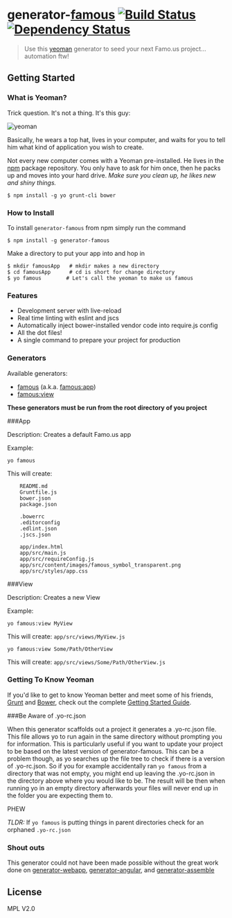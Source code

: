 # generator-[famous](http://famo.us) [![Build Status](https://travis-ci.org/Famous/generator-famous.svg)](https://travis-ci.org/Famous/generator-famous) [![Dependency Status](https://david-dm.org/Famous/generator-famous.svg)](https://david-dm.org/Famous/generator-famous)

> Use this [yeoman](http://yeoman.io) generator to seed your next Famo.us project... automation ftw!


## Getting Started

### What is Yeoman?

Trick question. It's not a thing. It's this guy:

![yeoman](http://i.imgur.com/JHaAlBJ.png)

Basically, he wears a top hat, lives in your computer, and waits for you to tell him what kind of application you wish to create.

Not every new computer comes with a Yeoman pre-installed. He lives in the [npm](https://npmjs.org) package repository. You only have to ask for him once, then he packs up and moves into your hard drive. *Make sure you clean up, he likes new and shiny things.*

```
$ npm install -g yo grunt-cli bower
```

### How to Install

To install ```generator-famous``` from npm simply run the command

```
$ npm install -g generator-famous
```

Make a directory to put your app into and hop in

```
$ mkdir famousApp   # mkdir makes a new directory
$ cd famousApp      # cd is short for change directory
$ yo famous        # Let's call the yeoman to make us famous
```

### Features

* Development server with live-reload
* Real time linting with eslint and jscs
* Automatically inject bower-installed vendor code into require.js config
* All the dot files!
* A single command to prepare your project for production

### Generators

Available generators:

* [famous](#app) (a.k.a. [famous:app](#app))
* [famous:view](#view)

**These generators must be run from the root directory of you project**

###App

Description:
    Creates a default Famo.us app
    
Example:
    
    yo famous
    
This will create:

        README.md
        Gruntfile.js
        bower.json
        package.json
        
        .bowerrc
        .editorconfig
        .edlint.json
        .jscs.json
        
        app/index.html
        app/src/main.js
        app/src/requireConfig.js
        app/src/content/images/famous_symbol_transparent.png
        app/src/styles/app.css

###View

Description:
    Creates a new View
    
Example:
    
    yo famous:view MyView
    
This will create: ```app/src/views/MyView.js```
        
    yo famous:view Some/Path/OtherView
    
This will create: ```app/src/views/Some/Path/OtherView.js```

### Getting To Know Yeoman

If you'd like to get to know Yeoman better and meet some of his friends, [Grunt](http://gruntjs.com) and [Bower](http://bower.io), check out the complete [Getting Started Guide](https://github.com/yeoman/yeoman/wiki/Getting-Started).

###Be Aware of .yo-rc.json

When this generator scaffolds out a project it generates a .yo-rc.json file.  This file allows yo to run again in the same directory without prompting you for information.  This is particularly useful if you want to update your project to be based on the latest version of generator-famous.  This can be a problem though, as yo searches up the file tree to check if there is a version of .yo-rc.json.   So if you for example accidentally ran ```yo famous``` from a directory that was not empty, you might end up leaving the .yo-rc.json in the directory above where you would like to be.  The result will be then when running yo in an empty directory afterwards your files will never end up in the folder you are expecting them to.

PHEW

*TLDR:* If ```yo famous``` is putting things in parent directories check for an orphaned ```.yo-rc.json```

### Shout outs

This generator could not have been made possible without the great work done on [generator-webapp](https://github.com/yeoman/generator-webapp), [generator-angular](https://github.com/yeoman/generator-angular/blob/master/readme.md), and [generator-assemble](https://github.com/assemble/generator-assemble)

## License

MPL V2.0
